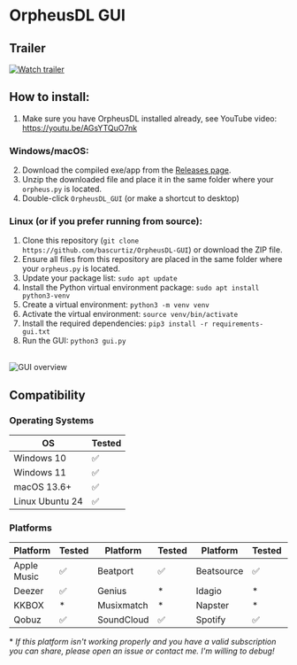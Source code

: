 # OrpheusDL GUI

## Trailer
[![Watch trailer](https://i.imgur.com/UENa7ln.png)](https://youtu.be/RAXsW67SjGU)

## How to install:

1. Make sure you have OrpheusDL installed already, see YouTube video:
https://youtu.be/AGsYTQuO7nk


### Windows/macOS:
2. Download the compiled exe/app from the [Releases page](https://github.com/bascurtiz/OrpheusDL-GUI/releases).
3. Unzip the downloaded file and place it in the same folder where your `orpheus.py` is located.
4. Double-click `OrpheusDL_GUI` (or make a shortcut to desktop)

### Linux (or if you prefer running from source):
1. Clone this repository (`git clone https://github.com/bascurtiz/OrpheusDL-GUI`) or download the ZIP file.
2. Ensure all files from this repository are placed in the same folder where your `orpheus.py` is located.
3. Update your package list: `sudo apt update`
4. Install the Python virtual environment package: `sudo apt install python3-venv`
5. Create a virtual environment: `python3 -m venv venv`
6. Activate the virtual environment: `source venv/bin/activate`
7. Install the required dependencies: `pip3 install -r requirements-gui.txt`
8. Run the GUI: `python3 gui.py`<br>
<br>
<img src="https://i.imgur.com/WP7yUMr.gif" alt="GUI overview">
<br>

## Compatibility

### Operating Systems

| OS            | Tested |
|---------------|--------|
| Windows 10    | ✅     |
| Windows 11    | ✅     |
| macOS 13.6+   | ✅     |
| Linux Ubuntu 24 | ✅     |

### Platforms

| Platform     | Tested | Platform     | Tested | Platform     | Tested | Platform     | Tested |
|--------------|--------|--------------|--------|--------------|--------|--------------|--------|
| Apple Music  | ✅     | Beatport     | ✅     | Beatsource   | ✅     | Bugs         | \*     |
| Deezer       | ✅     | Genius       | \*     | Idagio       | \*     | JioSaavn     | ✅     |
| KKBOX        | \*     | Musixmatch   | \*     | Napster      | \*     | Nugs.net     | \*     |
| Qobuz        | ✅     | SoundCloud   | ✅     | Spotify      | ✅     | Tidal        | ✅     |

\* *If this platform isn't working properly and you have a valid subscription you can share, please open an issue or contact me. I'm willing to debug!* 
